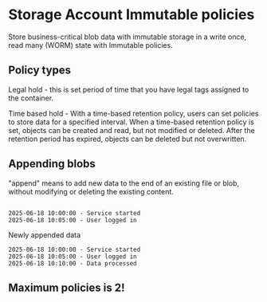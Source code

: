 # Storage Account Immutable policies

Store business-critical blob data with immutable storage in a write once, read many (WORM) state with Immutable policies.

## Policy types

Legal hold - this is set period of time that you have legal tags assigned to the container.

Time based hold - With a time-based retention policy, users can set policies to store data for a specified interval. When a time-based retention policy is set, objects can be created and read, but not modified or deleted. After the retention period has expired, objects can be deleted but not overwritten.

## Appending blobs

"append" means to add new data to the end of an existing file or blob, without modifying or deleting the existing content.


```text

2025-06-18 10:00:00 - Service started
2025-06-18 10:05:00 - User logged in

```

Newly appended data

```text
2025-06-18 10:00:00 - Service started
2025-06-18 10:05:00 - User logged in
2025-06-18 10:10:00 - Data processed
```

## Maximum policies is 2!